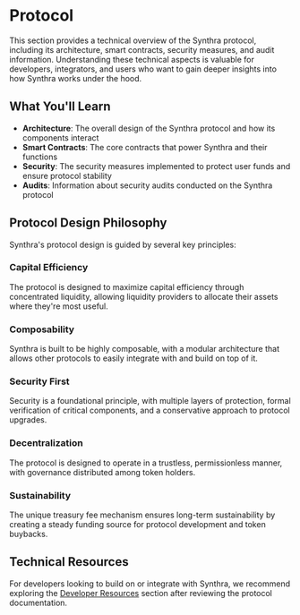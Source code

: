 # Protocol

This section provides a technical overview of the Synthra protocol, including its architecture, smart contracts, security measures, and audit information. Understanding these technical aspects is valuable for developers, integrators, and users who want to gain deeper insights into how Synthra works under the hood.

## What You'll Learn

* **Architecture**: The overall design of the Synthra protocol and how its components interact
* **Smart Contracts**: The core contracts that power Synthra and their functions
* **Security**: The security measures implemented to protect user funds and ensure protocol stability
* **Audits**: Information about security audits conducted on the Synthra protocol

## Protocol Design Philosophy

Synthra's protocol design is guided by several key principles:

### Capital Efficiency

The protocol is designed to maximize capital efficiency through concentrated liquidity, allowing liquidity providers to allocate their assets where they're most useful.

### Composability

Synthra is built to be highly composable, with a modular architecture that allows other protocols to easily integrate with and build on top of it.

### Security First

Security is a foundational principle, with multiple layers of protection, formal verification of critical components, and a conservative approach to protocol upgrades.

### Decentralization

The protocol is designed to operate in a trustless, permissionless manner, with governance distributed among token holders.

### Sustainability

The unique treasury fee mechanism ensures long-term sustainability by creating a steady funding source for protocol development and token buybacks.

## Technical Resources

For developers looking to build on or integrate with Synthra, we recommend exploring the [Developer Resources](../../developer-resources/developers/) section after reviewing the protocol documentation.
